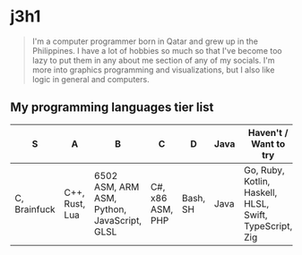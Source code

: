 # j3h1
> I'm a computer programmer born in Qatar and grew up in the Philippines. I have a lot of hobbies so much so that I've become too lazy to put them in any about me section of any of my socials. I'm more into graphics programming and visualizations, but I also like logic in general and computers.

## My programming languages tier list
| S | A | B | C | D | Java | Haven't / Want to try | Not a Programming Language |
| --- | --- | --- | --- | --- | --- | --- | --- |
| C, Brainfuck | C++, Rust, Lua | 6502 ASM, ARM ASM, Python, JavaScript, GLSL | C#, x86 ASM, PHP | Bash, SH | Java | Go, Ruby, Kotlin, Haskell, HLSL, Swift, TypeScript, Zig | HTML |
